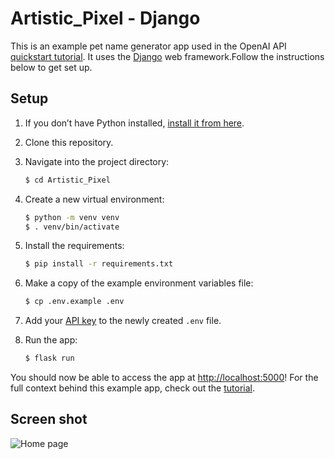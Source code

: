 # Artistic_Pixel - Django

This is an example pet name generator app used in the OpenAI API [quickstart tutorial](https://beta.openai.com/docs/quickstart). It uses the [Django](https://docs.djangoproject.com/en/4.2/) web framework.Follow the instructions below to get set up.

## Setup

1. If you don’t have Python installed, [install it from here](https://www.python.org/downloads/).

2. Clone this repository.

3. Navigate into the project directory:

   ```bash
   $ cd Artistic_Pixel
   ```

4. Create a new virtual environment:

   ```bash
   $ python -m venv venv
   $ . venv/bin/activate
   ```

5. Install the requirements:

   ```bash
   $ pip install -r requirements.txt
   ```

6. Make a copy of the example environment variables file:

   ```bash
   $ cp .env.example .env
   ```

7. Add your [API key](https://beta.openai.com/account/api-keys) to the newly created `.env` file.

8. Run the app:

   ```bash
   $ flask run
   ```

You should now be able to access the app at [http://localhost:5000](http://localhost:5000)! For the full context behind this example app, check out the [tutorial](https://beta.openai.com/docs/quickstart).


## Screen shot
![Home page](https://github.com/Grahanam/mylibrary/assets/68738881/7b7dd29c-7459-4156-b128-3c2386d1e187)
